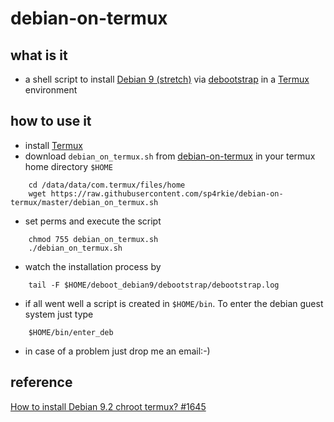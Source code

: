 debian-on-termux
================

what is it
----------

- a shell script to install [Debian 9 (stretch)](https://www.debian.org/releases/stretch/) via [debootstrap](https://wiki.debian.org/Debootstrap) in a [Termux](https://wiki.termux.com/wiki/Main_Page) environment

how to use it
-------------

- install [Termux](https://termux.com/)
- download `debian_on_termux.sh` from [debian-on-termux](https://github.com/sp4rkie/debian-on-termux) in your termux home directory `$HOME`
```
    cd /data/data/com.termux/files/home
    wget https://raw.githubusercontent.com/sp4rkie/debian-on-termux/master/debian_on_termux.sh
```
- set perms and execute the script
```
    chmod 755 debian_on_termux.sh
    ./debian_on_termux.sh
```
- watch the installation process by
```
    tail -F $HOME/deboot_debian9/debootstrap/debootstrap.log
```
- if all went well a script is created in `$HOME/bin`. To enter the debian guest system just type
```
    $HOME/bin/enter_deb
```
- in case of a problem just drop me an email:-)

reference
---------
[How to install Debian 9.2 chroot termux? #1645](https://github.com/termux/termux-packages/issues/1645#issuecomment-337564650)
